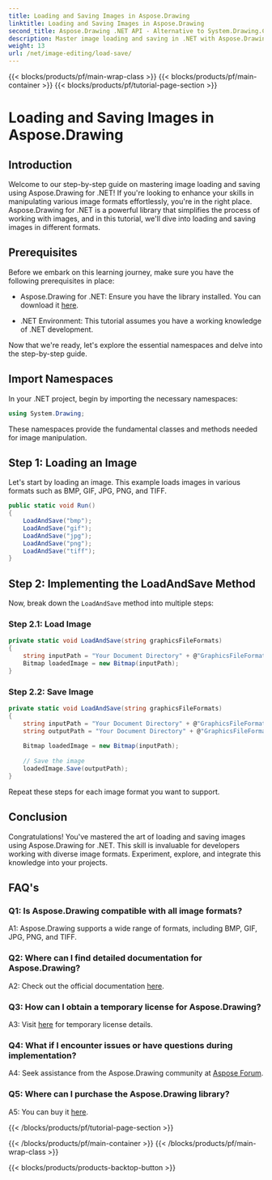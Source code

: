```yaml
---
title: Loading and Saving Images in Aspose.Drawing
linktitle: Loading and Saving Images in Aspose.Drawing
second_title: Aspose.Drawing .NET API - Alternative to System.Drawing.Common
description: Master image loading and saving in .NET with Aspose.Drawing. Explore BMP, GIF, JPG, PNG, TIFF formats effortlessly.
weight: 13
url: /net/image-editing/load-save/
---
```


{{< blocks/products/pf/main-wrap-class >}}
{{< blocks/products/pf/main-container >}}
{{< blocks/products/pf/tutorial-page-section >}}

# Loading and Saving Images in Aspose.Drawing

## Introduction

Welcome to our step-by-step guide on mastering image loading and saving using Aspose.Drawing for .NET! If you're looking to enhance your skills in manipulating various image formats effortlessly, you're in the right place. Aspose.Drawing for .NET is a powerful library that simplifies the process of working with images, and in this tutorial, we'll dive into loading and saving images in different formats.

## Prerequisites

Before we embark on this learning journey, make sure you have the following prerequisites in place:

- Aspose.Drawing for .NET: Ensure you have the library installed. You can download it [here](https://releases.aspose.com/drawing/net/).

- .NET Environment: This tutorial assumes you have a working knowledge of .NET development.

Now that we're ready, let's explore the essential namespaces and delve into the step-by-step guide.

## Import Namespaces

In your .NET project, begin by importing the necessary namespaces:

```csharp
using System.Drawing;
```

These namespaces provide the fundamental classes and methods needed for image manipulation.

## Step 1: Loading an Image

Let's start by loading an image. This example loads images in various formats such as BMP, GIF, JPG, PNG, and TIFF.

```csharp
public static void Run()
{
    LoadAndSave("bmp");
    LoadAndSave("gif");
    LoadAndSave("jpg");
    LoadAndSave("png");
    LoadAndSave("tiff");
}
```

## Step 2: Implementing the LoadAndSave Method

Now, break down the `LoadAndSave` method into multiple steps:

### Step 2.1: Load Image

```csharp
private static void LoadAndSave(string graphicsFileFormats)
{
    string inputPath = "Your Document Directory" + @"GraphicsFileFormats\image." + graphicsFileFormats;
    Bitmap loadedImage = new Bitmap(inputPath);
}
```

### Step 2.2: Save Image

```csharp
private static void LoadAndSave(string graphicsFileFormats)
{
    string inputPath = "Your Document Directory" + @"GraphicsFileFormats\image." + graphicsFileFormats;
    string outputPath = "Your Document Directory" + @"GraphicsFileFormats\image_out." + graphicsFileFormats;
    
    Bitmap loadedImage = new Bitmap(inputPath);
    
    // Save the image
    loadedImage.Save(outputPath);
}
```

Repeat these steps for each image format you want to support.

## Conclusion

Congratulations! You've mastered the art of loading and saving images using Aspose.Drawing for .NET. This skill is invaluable for developers working with diverse image formats. Experiment, explore, and integrate this knowledge into your projects.

## FAQ's

### Q1: Is Aspose.Drawing compatible with all image formats?

A1: Aspose.Drawing supports a wide range of formats, including BMP, GIF, JPG, PNG, and TIFF.

### Q2: Where can I find detailed documentation for Aspose.Drawing?

A2: Check out the official documentation [here](https://reference.aspose.com/drawing/net/).

### Q3: How can I obtain a temporary license for Aspose.Drawing?

A3: Visit [here](https://purchase.aspose.com/temporary-license/) for temporary license details.

### Q4: What if I encounter issues or have questions during implementation?

A4: Seek assistance from the Aspose.Drawing community at [Aspose Forum](https://forum.aspose.com/c/diagram/17).

### Q5: Where can I purchase the Aspose.Drawing library?

A5: You can buy it [here](https://purchase.aspose.com/buy).

{{< /blocks/products/pf/tutorial-page-section >}}

{{< /blocks/products/pf/main-container >}}
{{< /blocks/products/pf/main-wrap-class >}}

{{< blocks/products/products-backtop-button >}}

